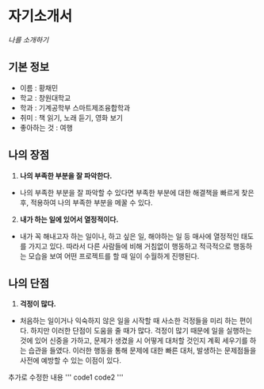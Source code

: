 # 자기소개서
*나를 소개하기*

## 기본 정보
- 이름 : 황채민
- 학교 : 창원대학교
- 학과 : 기계공학부 스마트제조융합학과
- 취미 : 책 읽기, 노래 듣기, 영화 보기
- 좋아하는 것 : 여행
## 나의 장점
1. **나의 부족한 부분을 잘 파악한다.**
- 나의 부족한 부분을 잘 파악할 수 있다면 부족한 부분에 대한 해결책을 빠르게 찾은 후, 적용하여 나의 부족한 부분을 메꿀 수 있다.
2. **내가 하는 일에 있어서 열정적이다.**
- 내가 꼭 해내고자 하는 일이나, 하고 싶은 일, 해야하는 일 등 매사에 열정적인 태도를 가지고 있다. 따라서 다른 사람들에 비해 거침없이 행동하고 적극적으로 행동하는 모습을 보여 어떤 프로젝트를 할 때 일이 수월하게 진행된다.

## 나의 단점
1. **걱정이 많다.**
- 처음하는 일이거나 익숙하지 않은 일을 시작할 때 사소한 걱정들을 미리 하는 편이다. 하지만 이러한 단점이 도움을 줄 때가 많다. 걱정이 많기 때문에 일을 실행하는 것에 있어 신중을 가하고, 문제가 생겼을 시 어떻게 대처할 것인지 계획 세우기를 하는 습관을 들였다. 이러한 행동을 통해 문제에 대한 빠른 대처, 발생하는 문제점들을 사전에 예방할 수 있는 이점이 있다.

추가로 수정한 내용
'''
code1
code2
'''
